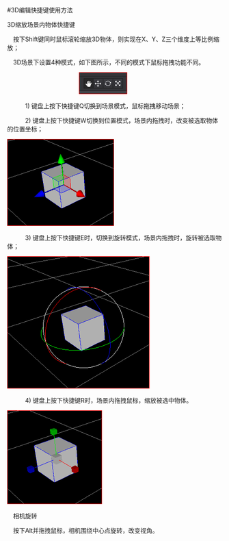 #3D编辑快捷键使用方法

3D缩放场景内物体快捷键

&emsp;按下Shift键同时鼠标滚轮缩放3D物体，则实现在X、Y、Z三个维度上等比例缩放；

&emsp;3D场景下设置4种模式，如下图所示，不同的模式下鼠标拖拽功能不同。

&emsp;&emsp;&emsp;&emsp;&emsp;&emsp;&emsp;&emsp;&emsp;&emsp;&emsp;&emsp;![image](res/image0001.png)
 
&emsp;&emsp;&emsp;1) 键盘上按下快捷键Q切换到场景模式，鼠标拖拽移动场景；

&emsp;&emsp;&emsp;2) 键盘上按下快捷键W切换到位置模式，场景内拖拽时，改变被选取物体的位置坐标；

![image](res/image0002.png)
 
&emsp;&emsp;&emsp;3) 键盘上按下快捷键E时，切换到旋转模式，场景内拖拽时，旋转被选取物体；

![image](res/image0003.png)
 
&emsp;&emsp;&emsp;4) 键盘上按下快捷键R时，场景内拖拽鼠标，缩放被选中物体。

![image](res/image0004.png)
 
&emsp;相机旋转

&emsp;按下Alt并拖拽鼠标，相机围绕中心点旋转，改变视角。
